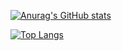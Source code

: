 [![Anurag's GitHub stats](https://github-readme-stats.vercel.app/api?username=zhenfeng-zhu&show_icons=true)](https://github.com/anuraghazra/github-readme-stats)



[![Top Langs](https://github-readme-stats.vercel.app/api/top-langs/?username=zhenfeng-zhu&langs_count=10)](https://github.com/anuraghazra/github-readme-stats)
